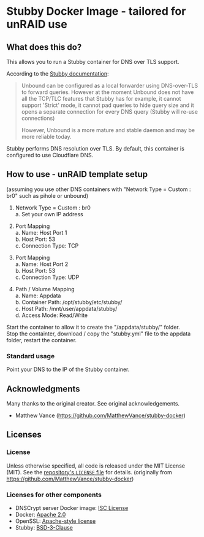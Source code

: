 # Stubby Docker Image - tailored for unRAID use

## What does this do?

This allows you to run a Stubby container for DNS over TLS support.

According to the [Stubby documentation](https://dnsprivacy.org/wiki/display/DP/About+Stubby):
> Unbound can be configured as a local forwarder using DNS-over-TLS to forward queries. However at the moment Unbound does not have all the TCP/TLC features that Stubby has for example, it cannot support 'Strict' mode, it cannot pad queries to hide query size and it opens a separate connection for every DNS query (Stubby will re-use connections)
>
>However, Unbound is a more mature and stable daemon and may be more reliable today. 

Stubby performs DNS resolution over TLS. By default, this container is configured to use Cloudflare DNS. 

## How to use - unRAID template setup
(assuming you use other DNS containers with "Network Type = Custom : br0" such as pihole or unbound)

1.  Network Type = Custom : br0  
  a.  Set your own IP address
  
2.  Port Mapping  
  a.  Name:  Host Port 1  
  b.  Host Port:  53  
  c.  Connection Type:  TCP

3.  Port Mapping  
  a.  Name:  Host Port 2  
  b.  Host Port:  53  
  c.  Connection Type:  UDP  

4.  Path / Volume Mapping  
  a.  Name:  Appdata  
  b.  Container Path:  /opt/stubby/etc/stubby/  
  c.  Host Path:  /mnt/user/appdata/stubby/  
  d.  Access Mode:  Read/Write  
  
Start the container to allow it to create the "/appdata/stubby/" folder.  
Stop the containter, download / copy the "stubby.yml" file to the appdata folder, restart the container.

### Standard usage

Point your DNS to the IP of the Stubby container.

## Acknowledgments

Many thanks to the original creator.  See original acknowledgements.
- Matthew Vance (https://github.com/MatthewVance/stubby-docker)


## Licenses
### License

Unless otherwise specified, all code is released under the MIT License (MIT). See the [repository's `LICENSE` file](https://github.com/fdm1980/stubby-docker/blob/fdm1980-unRAID/LICENSE) for details.
(originally from https://github.com/MatthewVance/stubby-docker)

### Licenses for other components

- DNSCrypt server Docker image: [ISC License](https://github.com/jedisct1/dnscrypt-server-docker/blob/master/LICENSE)
- Docker: [Apache 2.0](https://github.com/docker/docker/blob/master/LICENSE)
- OpenSSL: [Apache-style license](https://www.openssl.org/source/license.html)
- Stubby: [BSD-3-Clause](https://github.com/getdnsapi/getdns/blob/develop/LICENSE)
